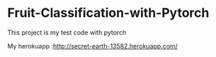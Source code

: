 # Fruit-Classification-with-Pytorch
 
This project is my test code with pytorch 

My herokuapp :http://secret-earth-13582.herokuapp.com/
